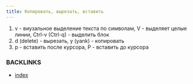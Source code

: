```yaml
---
title: Копировать, вырезать, вставить
---
```


1. v - виузальное выделение текста по символам, V - выделяет целые линии, Ctrl-v (Ctrl-q) - выделить блок
2. d (delete) - вырезать, y (yank) - копировать
3. p - вставить после курсора, P - вставить до курсора

### BACKLINKS
* [index](index)

